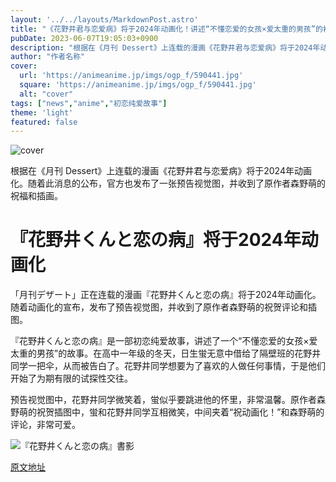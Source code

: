 ```yaml
---
layout: '../../layouts/MarkdownPost.astro'
title: "《花野井君与恋爱病》将于2024年动画化！讲述“不懂恋爱的女孩×爱太重的男孩”的初恋纯爱故事"
pubDate: 2023-06-07T19:05:03+0900
description: "根据在《月刊 Dessert》上连载的漫画《花野井君与恋爱病》将于2024年动画化。随着此消息的公布，官方也发布了一张预告视觉图，并收到了原作者森野萌的祝福和插画。"
author: "作者名称"
cover:
  url: 'https://animeanime.jp/imgs/ogp_f/590441.jpg'
  square: 'https://animeanime.jp/imgs/ogp_f/590441.jpg'
  alt: "cover"
tags: ["news","anime","初恋纯爱故事"]
theme: 'light'
featured: false
---
```


![cover](https://animeanime.jp/imgs/ogp_f/590441.jpg)

根据在《月刊 Dessert》上连载的漫画《花野井君与恋爱病》将于2024年动画化。随着此消息的公布，官方也发布了一张预告视觉图，并收到了原作者森野萌的祝福和插画。

# 『花野井くんと恋の病』将于2024年动画化

「月刊デザート」正在连载的漫画『花野井くんと恋の病』将于2024年动画化。随着动画化的宣布，发布了预告视觉图，并收到了原作者森野萌的祝贺评论和插图。

『花野井くんと恋の病』是一部初恋纯爱故事，讲述了一个“不懂恋爱的女孩×爱太重的男孩”的故事。在高中一年级的冬天，日生蛍无意中借给了隔壁班的花野井同学一把伞，从而被告白了。花野井同学想要为了喜欢的人做任何事情，于是他们开始了为期有限的试探性交往。

预告视觉图中，花野井同学微笑着，蛍似乎要跳进他的怀里，非常温馨。原作者森野萌的祝贺插图中，蛍和花野井同学互相微笑，中间夹着“祝动画化！”和森野萌的评论，非常可爱。

![『花野井くんと恋の病』書影](https://animeanime.jp/imgs/zoom/590451.jpg)

  [原文地址](https://animeanime.jp/article/2023/06/07/77798.html)